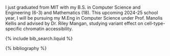 I just graduated from MIT with my B.S. in Computer Science and Engineering (6-3) and Mathematics (18). This upcoming 2024-25 school year, I will be pursuing my M.Eng in Computer Science under Prof. Manolis Kellis and advised by Dr. Riley Mangan, studying variant effect on cell-type-specific chromatin accessibility.

<!-- Bibsearch Feature -->

{% include bib_search.liquid %}

<div class="publications">

{% bibliography %}

</div>